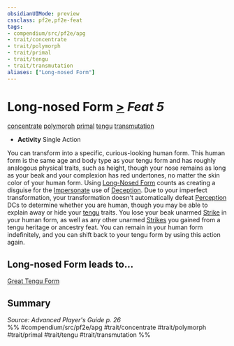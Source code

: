 ```yaml
---
obsidianUIMode: preview
cssclass: pf2e,pf2e-feat
tags:
- compendium/src/pf2e/apg
- trait/concentrate
- trait/polymorph
- trait/primal
- trait/tengu
- trait/transmutation
aliases: ["Long-nosed Form"]
---
```

# Long-nosed Form  [>](rules/core-rulebook/chapter-9-playing-the-game.md#Actions "Single Action") *Feat 5*  
[concentrate](rules/traits/concentrate.md "Concentrate Action & Ability Trait")  [polymorph](rules/traits/polymorph.md "Polymorph Effect Trait")  [primal](rules/traits/primal.md "Primal Tradition Trait")  [tengu](rules/traits/tengu-b1.md "Tengu Ancestry & Heritage Trait")  [transmutation](rules/traits/transmutation.md "Transmutation School Trait")  

- **Activity** Single Action

You can transform into a specific, curious-looking human form. This human form is the same age and body type as your tengu form and has roughly analogous physical traits, such as height, though your nose remains as long as your beak and your complexion has red undertones, no matter the skin color of your human form. Using [Long-Nosed Form](compendium/feats/long-nosed-form-apg.md) counts as creating a disguise for the [Impersonate](rules/actions/impersonate.md) use of [Deception](compendium/skills.md#Deception). Due to your imperfect transformation, your transformation doesn't automatically defeat [Perception](compendium/skills.md#Perception) DCs to determine whether you are human, though you may be able to explain away or hide your [tengu](rules/traits/tengu-b1.md "Tengu Ancestry & Heritage Trait") traits. You lose your beak unarmed [Strike](rules/actions/strike.md) in your human form, as well as any other unarmed [Strikes](rules/actions/strike.md) you gained from a tengu heritage or ancestry feat. You can remain in your human form indefinitely, and you can shift back to your tengu form by using this action again.

## Long-nosed Form leads to...

[Great Tengu Form](compendium/feats/great-tengu-form-apg.md)

## Summary

*Source: Advanced Player's Guide p. 26*  
%% #compendium/src/pf2e/apg #trait/concentrate #trait/polymorph #trait/primal #trait/tengu #trait/transmutation %%